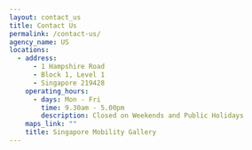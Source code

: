```yaml
---
layout: contact_us
title: Contact Us
permalink: /contact-us/
agency_name: US
locations:
  - address:
      - 1 Hampshire Road
      - Block 1, Level 1
      - Singapore 219428
    operating_hours:
      - days: Mon - Fri
        time: 9.30am - 5.00pm
        description: Closed on Weekends and Public Holidays
    maps_link: ""
    title: Singapore Mobility Gallery
---
```

